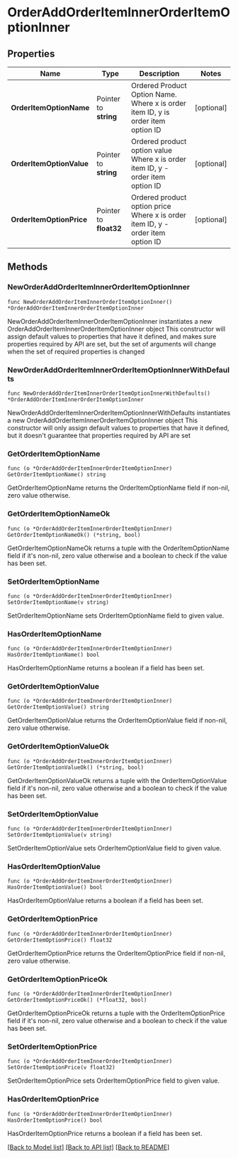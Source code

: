 # OrderAddOrderItemInnerOrderItemOptionInner

## Properties

Name | Type | Description | Notes
------------ | ------------- | ------------- | -------------
**OrderItemOptionName** | Pointer to **string** | Ordered Product Option Name. Where x is order item ID, y is order item option ID | [optional] 
**OrderItemOptionValue** | Pointer to **string** | Ordered product option value Where x is order item ID, y - order item option ID | [optional] 
**OrderItemOptionPrice** | Pointer to **float32** | Ordered product option price Where x is order item ID, y - order item option ID | [optional] 

## Methods

### NewOrderAddOrderItemInnerOrderItemOptionInner

`func NewOrderAddOrderItemInnerOrderItemOptionInner() *OrderAddOrderItemInnerOrderItemOptionInner`

NewOrderAddOrderItemInnerOrderItemOptionInner instantiates a new OrderAddOrderItemInnerOrderItemOptionInner object
This constructor will assign default values to properties that have it defined,
and makes sure properties required by API are set, but the set of arguments
will change when the set of required properties is changed

### NewOrderAddOrderItemInnerOrderItemOptionInnerWithDefaults

`func NewOrderAddOrderItemInnerOrderItemOptionInnerWithDefaults() *OrderAddOrderItemInnerOrderItemOptionInner`

NewOrderAddOrderItemInnerOrderItemOptionInnerWithDefaults instantiates a new OrderAddOrderItemInnerOrderItemOptionInner object
This constructor will only assign default values to properties that have it defined,
but it doesn't guarantee that properties required by API are set

### GetOrderItemOptionName

`func (o *OrderAddOrderItemInnerOrderItemOptionInner) GetOrderItemOptionName() string`

GetOrderItemOptionName returns the OrderItemOptionName field if non-nil, zero value otherwise.

### GetOrderItemOptionNameOk

`func (o *OrderAddOrderItemInnerOrderItemOptionInner) GetOrderItemOptionNameOk() (*string, bool)`

GetOrderItemOptionNameOk returns a tuple with the OrderItemOptionName field if it's non-nil, zero value otherwise
and a boolean to check if the value has been set.

### SetOrderItemOptionName

`func (o *OrderAddOrderItemInnerOrderItemOptionInner) SetOrderItemOptionName(v string)`

SetOrderItemOptionName sets OrderItemOptionName field to given value.

### HasOrderItemOptionName

`func (o *OrderAddOrderItemInnerOrderItemOptionInner) HasOrderItemOptionName() bool`

HasOrderItemOptionName returns a boolean if a field has been set.

### GetOrderItemOptionValue

`func (o *OrderAddOrderItemInnerOrderItemOptionInner) GetOrderItemOptionValue() string`

GetOrderItemOptionValue returns the OrderItemOptionValue field if non-nil, zero value otherwise.

### GetOrderItemOptionValueOk

`func (o *OrderAddOrderItemInnerOrderItemOptionInner) GetOrderItemOptionValueOk() (*string, bool)`

GetOrderItemOptionValueOk returns a tuple with the OrderItemOptionValue field if it's non-nil, zero value otherwise
and a boolean to check if the value has been set.

### SetOrderItemOptionValue

`func (o *OrderAddOrderItemInnerOrderItemOptionInner) SetOrderItemOptionValue(v string)`

SetOrderItemOptionValue sets OrderItemOptionValue field to given value.

### HasOrderItemOptionValue

`func (o *OrderAddOrderItemInnerOrderItemOptionInner) HasOrderItemOptionValue() bool`

HasOrderItemOptionValue returns a boolean if a field has been set.

### GetOrderItemOptionPrice

`func (o *OrderAddOrderItemInnerOrderItemOptionInner) GetOrderItemOptionPrice() float32`

GetOrderItemOptionPrice returns the OrderItemOptionPrice field if non-nil, zero value otherwise.

### GetOrderItemOptionPriceOk

`func (o *OrderAddOrderItemInnerOrderItemOptionInner) GetOrderItemOptionPriceOk() (*float32, bool)`

GetOrderItemOptionPriceOk returns a tuple with the OrderItemOptionPrice field if it's non-nil, zero value otherwise
and a boolean to check if the value has been set.

### SetOrderItemOptionPrice

`func (o *OrderAddOrderItemInnerOrderItemOptionInner) SetOrderItemOptionPrice(v float32)`

SetOrderItemOptionPrice sets OrderItemOptionPrice field to given value.

### HasOrderItemOptionPrice

`func (o *OrderAddOrderItemInnerOrderItemOptionInner) HasOrderItemOptionPrice() bool`

HasOrderItemOptionPrice returns a boolean if a field has been set.


[[Back to Model list]](../README.md#documentation-for-models) [[Back to API list]](../README.md#documentation-for-api-endpoints) [[Back to README]](../README.md)


